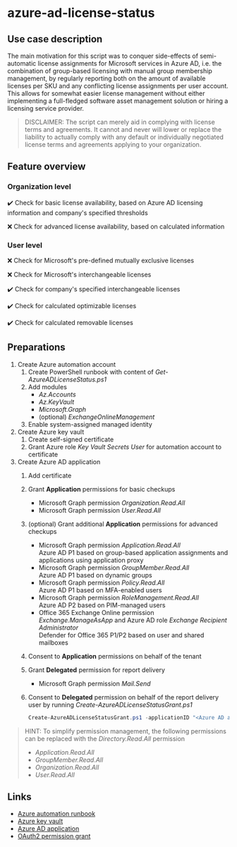 # azure-ad-license-status

## Use case description

The main motivation for this script was to conquer side-effects of semi-automatic license assignments for Microsoft services in Azure AD, i.e. the combination of group-based licensing with manual group membership management, by regularly reporting both on the amount of available licenses per SKU and any conflicting license assignments per user account. This allows for somewhat easier license management without either implementing a full-fledged software asset management solution or hiring a licensing service provider.

> DISCLAIMER: The script can merely aid in complying with license terms and agreements. It cannot and never will lower or replace the liability to actually comply with any default or individually negotiated license terms and agreements applying to your organization.

## Feature overview

### Organization level

:heavy_check_mark: Check for basic license availability, based on Azure AD licensing information and company's specified thresholds

:x: Check for advanced license availability, based on calculated information

### User level

:x: Check for Microsoft's pre-defined mutually exclusive licenses

:x: Check for Microsoft's interchangeable licenses

:heavy_check_mark: Check for company's specified interchangeable licenses

:heavy_check_mark: Check for calculated optimizable licenses

:heavy_check_mark: Check for calculated removable licenses

## Preparations

1. Create Azure automation account
   1. Create PowerShell runbook with content of _Get-AzureADLicenseStatus.ps1_
   2. Add modules
      - _Az.Accounts_
      - _Az.KeyVault_
      - _Microsoft.Graph_
      - (optional) _ExchangeOnlineManagement_
   3. Enable system-assigned managed identity
2. Create Azure key vault
   1. Create self-signed certificate
   2. Grant Azure role _Key Vault Secrets User_ for automation account to certificate
3. Create Azure AD application
   1. Add certificate
   2. Grant **Application** permissions for basic checkups
      - Microsoft Graph permission _Organization.Read.All_
      - Microsoft Graph permission _User.Read.All_
   3. (optional) Grant additional **Application** permissions for advanced checkups
      - Microsoft Graph permission _Application.Read.All_  
        Azure AD P1 based on group-based application assignments and applications using application proxy
      - Microsoft Graph permission _GroupMember.Read.All_  
        Azure AD P1 based on dynamic groups
      - Microsoft Graph permission _Policy.Read.All_  
        Azure AD P1 based on MFA-enabled users
      - Microsoft Graph permission _RoleManagement.Read.All_  
        Azure AD P2 based on PIM-managed users
      - Office 365 Exchange Online permission _Exchange.ManageAsApp_ and Azure AD role _Exchange Recipient Administrator_  
        Defender for Office 365 P1/P2 based on user and shared mailboxes
   4. Consent to **Application** permissions on behalf of the tenant
   5. Grant **Delegated** permission for report delivery
      - Microsoft Graph permission _Mail.Send_
   6. Consent to **Delegated** permission on behalf of the report delivery user by running _Create-AzureADLicenseStatusGrant.ps1_

      ```powershell
      Create-AzureADLicenseStatusGrant.ps1 -applicationID "<Azure AD application's ID>" -senderAddress "<Report delivery user's email address>"
      ```

> HINT: To simplify permission management, the following permissions can be replaced with the _Directory.Read.All_ permission
>
>- _Application.Read.All_
>- _GroupMember.Read.All_
>- _Organization.Read.All_
>- _User.Read.All_

## Links

- [Azure automation runbook](https://docs.microsoft.com/azure/automation/quickstarts/create-account-portal)
- [Azure key vault](https://docs.microsoft.com/azure/key-vault/general/quick-create-portal)
- [Azure AD application](https://docs.microsoft.com/azure/active-directory/develop/quickstart-register-app)
- [OAuth2 permission grant](https://learn.microsoft.com/graph/api/oauth2permissiongrant-post)
